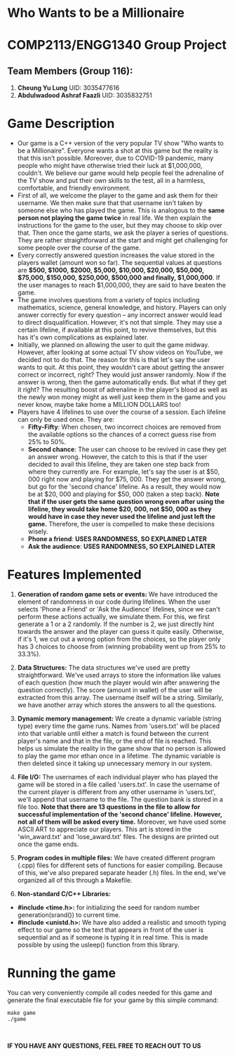 # Who Wants to be a Millionaire

# COMP2113/ENGG1340 Group Project

## Team Members (Group 116):
1. **Cheung Yu Lung** UID: 3035477616
2. **Abdulwadood Ashraf Faazli** UID: 3035832751

# Game Description

- Our game is a C++ version of the very popular TV show "Who wants to be a Millionaire". Everyone wants a shot at this game but the reality is that this isn't possible. Moreover, due to COVID-19 pandemic, many people who might have otherwise tried their luck at $1,000,000, couldn't. We believe our game would help people feel the adrenaline of the TV show and put their own skills to the test, all in a harmless, comfortable, and friendly environment.
- First of all, we welcome the player to the game and ask them for their username. We then make sure that that username isn't taken by someone else who has played the game. This is analogous to the **same person not playing the game twice** in real life. We then explain the instructions for the game to the user, but they may choose to skip over that. Then once the game starts, we ask the player a series of questions. They are rather straightforward at the start and might get challenging for some people over the course of the game.
- Every correctly answered question increases the value stored in the players wallet (amount won so far). The sequential values at questions are **$500, $1000, $2000, $5,000, $10,000, $20,000, $50,000, $75,000, $150,000, $250,000, $500,000 and finally, $1,000,000**. If the user manages to reach $1,000,000, they are said to have beaten the game.
- The game involves questions from a variety of topics including mathematics, science, general knowledge, and history. Players can only answer correctly for every question – any incorrect answer would lead to direct disqualification. However, it's not that simple. They may use a certain lifeline, if available at this point, to revive themselves, but this has it's own complications as explained later.
- Initially, we planned on allowing the user to quit the game midway. However, after looking at some actual TV show videos on YouTube, we decided not to do that. The reason for this is that let's say the user wants to quit. At this point, they wouldn't care about getting the answer correct or incorrect, right? They would just answer randomly. Now if the answer is wrong, then the game automatically ends. But what if they get it right? The resulting boost of adrenaline in the player's blood as well as the newly won money might as well just keep them in the game and you never know, maybe take home a MILLION DOLLARS too!
- Players have 4 lifelines to use over the course of a session. Each lifeline can only be used once. They are:
  -  **Fifty-Fifty**: When chosen, two incorrect choices are removed from the available options so the chances of a correct guess rise from 25% to 50%. 
  -  **Second chance**: The user can choose to be revived in case they get an answer wrong. However, the catch to this is that if the user decided to avail this lifeline, they are taken one step back from where they currently are. For example, let's say the user is at $50, 000 right now and playing for $75, 000. They get the answer wrong, but go for the 'second chance' lifeline. As a result, they would now be at $20, 000 and playing for $50, 000 (taken a step back). **Note that if the user gets the same question wrong even after using the lifeline, they would take home $20, 000, not $50, 000 as they would have in case they never used the lifeline and just left the game.** Therefore, the user is compelled to make these decisions wisely.
  -  **Phone a friend**: **USES RANDOMNESS, SO EXPLAINED LATER**
  -  **Ask the audience**: **USES RANDOMNESS, SO EXPLAINED LATER**

# Features Implemented

1) **Generation of random game sets or events:** We have introduced the element of randomness in our code during lifelines. When the user selects 'Phone a Friend' or 'Ask the Audience' lifelines, since we can't perform these actions actually, we simulate them. For this, we first generate a 1 or a 2 randomly. If the number is 2, we just directly hint towards the answer and the player can guess it quite easily. Otherwise, if it's 1, we cut out a wrong option from the choices, so the player only has 3 choices to choose from (winning probability went up from 25% to 33.3%).

2) **Data Structures:** The data structures we've used are pretty straightforward. We've used arrays to store the information like values of each question (how much the player would win after answering the question correctly). The score (amount in wallet) of the user will be extracted from this array. The username itself will be a string. Similarly, we have another array which stores the answers to all the questions.

3) **Dynamic memory management:** We create a dynamic variable (string type) every time the game runs. Names from 'users.txt' will be placed into that variable until either a match is found between the current player's name and that in the file, or the end of file is reached. This helps us simulate the reality in the game show that no person is allowed to play the game mor ethan once in a lifetime. The dynamic variable is then deleted since it taking up unnecessary memory in our system.

4) **File I/O:** The usernames of each individual player who has played the game will be stored in a file called 'users.txt'. In case the username of the current player is different from any other username in 'users.txt', we'll append that username to the file. The question bank is stored in a file too. **Note that there are 13 questions in the file to allow for successful implementation of the 'second chance' lifeline. However, not all of them will be asked every time.** Moreover, we have used some ASCII ART to appreciate our players. This art is stored in the 'win_award.txt' and 'lose_award.txt' files. The designs are printed out once the game ends.

5) **Program codes in multiple files:** We have created different program (.cpp) files for different sets of functions for easier compiling. Because of this, we've also prepared separate header (.h) files. In the end, we've organized all of this through a Makefile.

6) **Non-standard C/C++ Libraries:** 
- **#include <time.h>:** for initializing the seed for random number generation(srand()) to current time.
- **#include <unistd.h>:** We have also added a realistic and smooth typing effect to our game so the text that appears in front of the user is sequential and as if someone is typing it in real time. This is made possible by using the usleep() function from this library.

# Running the game

You can very conveniently compile all codes needed for this game and generate the final executable file for your game by this simple command: <br />
```
make game
./game
```
<br />

**IF YOU HAVE ANY QUESTIONS, FEEL FREE TO REACH OUT TO US**
